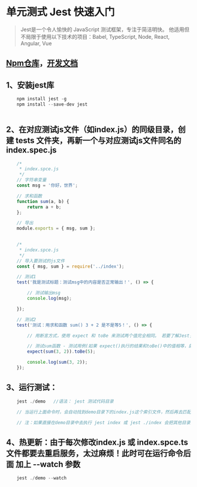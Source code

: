 # 单元测式 Jest 快速入门

> Jest是一个令人愉快的 JavaScript 测试框架，专注于简洁明快。
> 他适用但不局限于使用以下技术的项目：Babel, TypeScript, Node, React, Angular, Vue

## [Npm仓库](https://www.npmjs.com/package/jest)，[开发文档](https://jestjs.io/zh-Hans/)

## 1、安装jest库 
```js
    npm install jest -g
    npm install --save-dev jest
    
```

## 2、在对应测试js文件（如index.js）的同级目录，创建 __tests__ 文件夹，再新一个与对应测试js文件同名的 index.spec.js
```js
    /* 
     * index.spce.js
     */
    // 字符串变量
    const msg = '你好，世界';

    // 求和函数
    function sum(a, b) {
        return a + b;
    };

    // 导出
    module.exports = { msg, sum };
    

    /* 
     * index.spce.js
     */
    // 导入要测试的js文件
    const { msg, sum } = require('../index');

    // 测试1
    test('我是测试标题：测试msg中的内容是否正常输出！', () => {

        // 测试输出msg
        console.log(msg);

    });

    // 测试2
    test('测试：用求和函数 sum() 3 + 2 是不是等5！', () => {

        // 用断言方式，使用 expect 和 toBe 来测试两个值完全相同。 若要了解Jest关于测试方面更多的能力，请参阅 Using Matchers。

        // 测试sum函数 - 测试用例(如果 expect()执行的结果和toBe()中的值相等，就测试通过)
        expect(sum(3, 2)).toBe(5);

        console.log(sum(3, 2));
    });

```

## 3、运行测试：
```js
    jest ./demo   //语法： jest 测试代码目录

	// 当运行上面命令时，会自动找到demo目录下的index.js这个索引文件，然后再去匹配 __tests__/index.spce.ts这个测试文件，再根据测试用例进行测试！

 	// 注：如果直接在demo目录中去执行 jest index 或 jest ./index 会把其他目录的测试代码也通通运行一次哦！！
```

## 4、热更新：由于每次修改index.js 或 index.spce.ts文件都要去重启服务，太过麻烦！此时可在运行命令后面 加上 --watch 参数
```js
    jest ./demo --watch
```

